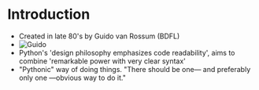 # Introduction
* Created in late 80's by Guido van Rossum (BDFL)
* ![Guido](http://upload.wikimedia.org/wikipedia/commons/thumb/6/66/Guido_van_Rossum_OSCON_2006.jpg/200px-Guido_van_Rossum_OSCON_2006.jpg "Guido van Rossum")  
* Python's 'design philosophy emphasizes code readability', aims to combine 'remarkable power with very clear syntax'
* "Pythonic" way of doing things. "There should be one— and preferably only one —obvious way to do it."